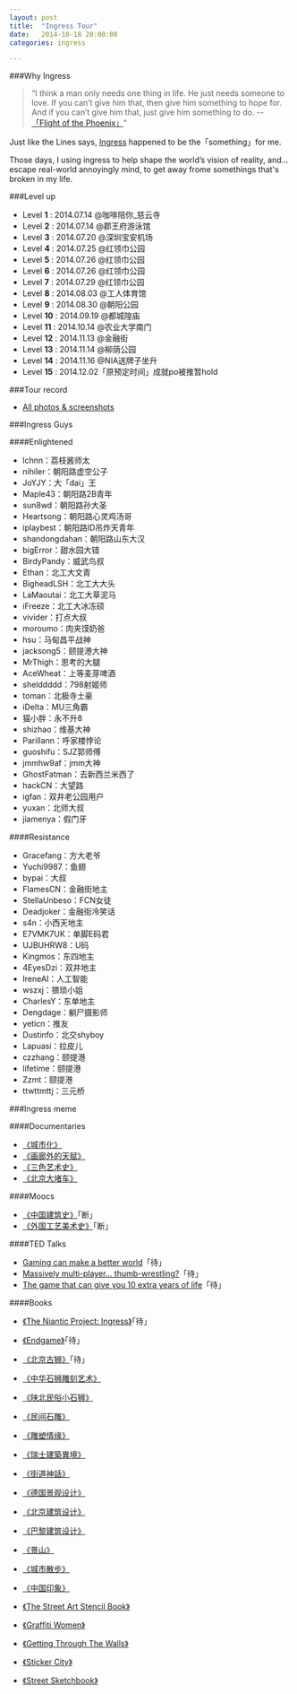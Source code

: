 ```yaml
---
layout: post
title:  "Ingress Tour"
date:   2014-10-18 20:00:00
categories: ingress

---
```



###Why Ingress

>“I think a man only needs one thing in life. He just needs someone to love. If you can’t give him that, then give him something to hope for. And if you can’t give him that, just give him something to do. --<a href="http://movie.douban.com/subject/1308982/" target="_blank">「Flight of the Phoenix」</a>"

Just like the Lines says, <a href="https://www.ingress.com/" target="_blank">Ingress</a> happened to be the「something」for me.

Those days, I using ingress to help shape the world’s vision of reality, and…escape real-world annoyingly mind, to get away frome somethings that's broken in my life.

###Level up 

- Level **1**  : 2014.07.14 @咖啡陪你_慈云寺
- Level **2**  : 2014.07.14 @郡王府游泳馆
- Level **3**  : 2014.07.20 @深圳宝安机场
- Level **4**  : 2014.07.25 @红领巾公园
- Level **5**  : 2014.07.26 @红领巾公园
- Level **6**  : 2014.07.26 @红领巾公园
- Level **7**  : 2014.07.29 @红领巾公园
- Level **8**  : 2014.08.03 @工人体育馆
- Level **9**  : 2014.08.30 @朝阳公园
- Level **10** : 2014.09.19 @都城隍庙
- Level **11** : 2014.10.14 @农业大学南门
- Level **12** : 2014.11.13 @金融街
- Level **13** : 2014.11.14 @柳荫公园
- Level **14** : 2014.11.16 @NIA送牌子坐升
- Level **15** : 2014.12.02「原预定时间」成就po被推暂hold

###Tour record

- <a href="https://plus.google.com/photos/110298263430604287685/albums/6085988348907482833?authkey=CLDi_dTO4M7WFg" target="_blank"> All photos & screenshots</a>

###Ingress Guys 

####Enlightened

- lchnn：荔枝酱师太
- nihiler：朝阳路虚空公子
- JoYJY：大「dai」王
- Maple43：朝阳路2B青年
- sun8wd：朝阳路孙大圣
- Heartsong：朝阳路心灵鸡汤哥
- iplaybest：朝阳路ID吊炸天青年
- shandongdahan：朝阳路山东大汉
- bigError：甜水园大错
- BirdyPandy：威武鸟叔
- Ethan：北工大文青
- BigheadLSH：北工大大头
- LaMaoutai：北工大草泥马
- iFreeze：北工大冰冻硕
- vivider：打点大叔
- moroumo：肉夹馍奶爸
- hsu：马甸昌平战神
- jacksong5：颐提港大神
- MrThigh：思考的大腿
- AceWheat：上等麦芽啤酒
- shelddddd：798射姬师
- toman：北极寺土豪
- iDelta：MU三角霸
- 猫小胖：永不升8
- shizhao：维基大神
- Parillann：呼家楼悖论
- guoshifu：SJZ郭师傅
- jmmhw9af：jmm大神
- GhostFatman：去新西兰米西了
- hackCN：大望路
- igfan：双井老公园用户
- yuxan：北师大叔
- jiamenya：假门牙

####Resistance

- Gracefang：方大老爷
- Yuchi9987：鱼翅
- bypai：大叔
- FlamesCN：金融街地主
- StellaUnbeso：FCN女徒
- Deadjoker：金融街冷笑话
- s4n：小西天地主
- E7VMK7UK：单脚E码君
- UJBUHRW8：U码
- Kingmos：东四地主
- 4EyesDzi：双井地主
- IreneAI：人工智能
- wszxj：猥琐小姐
- CharlesY：东单地主
- Dengdage：躺尸摄影师
- yeticn：推友
- Dustinfo：北交shyboy
- Lapuasi：拉皮儿
- czzhang：颐提港
- lifetime：颐提港
- Zzmt：颐提港
- ttwttmttj：三元桥

###Ingress meme

####Documentaries

- <a href="http://movie.douban.com/subject/4959621/" target="_blank"> 《城市化》</a>
- <a href="http://movie.douban.com/subject/4319017/" target="_blank">《画廊外的天赋》</a>
- <a href="http://movie.douban.com/subject/20503584/" target="_blank"> 《三色艺术史》</a>
- <a href="http://movie.douban.com/subject/25879080/" target="_blank"> 《北京大堵车》</a>

####Moocs

- <a href="http://www.xuetangx.com/courses/TsinghuaX/80000901X/2014_T2/about" target="_blank">《中国建筑史》</a>「断」
- <a href="http://www.xuetangx.com/courses/TsinghuaX/10800032X/_/about" target="_blank">《外国工艺美术史》</a>「断」

####TED Talks

- <a href="http://www.ted.com/talks/jane_mcgonigal_gaming_can_make_a_better_world" target="_blank">Gaming can make a better world</a>「待」
- <a href="http://www.ted.com/talks/jane_mcgonigal_massively_multi_player_thumb_wrestling" target="_blank">Massively multi-player… thumb-wrestling?</a>「待」
- <a href="http://www.ted.com/talks/jane_mcgonigal_the_game_that_can_give_you_10_extra_years_of_life" target="_blank">The game that can give you 10 extra years of life</a>「待」

####Books

- <a href="http://www.amazon.com/Niantic-Project-Ingress-Felicia-Hajra-Lee-ebook/dp/B00CTSZQ9Q/" target="_blank">《The Niantic Project: Ingress》</a>「待」
- <a href="http://www.amazon.com/Endgame-The-Calling-James-Frey-ebook/dp/B00HU5NEQK" target="_blank">《Endgame》</a>「待」

 
- <a href="http://movie.douban.com/subject/20503584/" target="_blank">《北京古狮》</a>「待」
- <a href="http://movie.douban.com/subject/1018768/" target="_blank">《中华石狮雕刻艺术》</a>
- <a href="http://movie.douban.com/subject/3003618/" target="_blank">《陕北民俗小石狮》</a>
- <a href="http://movie.douban.com/subject/1256195/" target="_blank">《民间石雕》</a>
- <a href="http://movie.douban.com/subject/20314610/" target="_blank">《雕塑情缘》</a>


- <a href="http://movie.douban.com/subject/3230270/" target="_blank">《瑞士建築異境》</a>
- <a href="http://movie.douban.com/subject/1341986/" target="_blank">《街道神話》</a>
- <a href="http://movie.douban.com/subject/1521371/" target="_blank">《德国景观设计》</a>
- <a href="http://movie.douban.com/subject/3513872/" target="_blank">《北京建筑设计》</a>
- <a href="http://movie.douban.com/subject/2991028/" target="_blank">《巴黎建筑设计》</a>
- <a href="http://movie.douban.com/subject/3513723/" target="_blank">《景山》</a>
- <a href="http://movie.douban.com/subject/3720650/" target="_blank">《城市散步》</a>
- <a href="http://movie.douban.com/subject/3049584/" target="_blank">《中国印象》</a>


- <a href="http://movie.douban.com/subject/5279403/" target="_blank">《The Street Art Stencil Book》</a>
- <a href="http://movie.douban.com/subject/1857975/" target="_blank">《Graffiti Women》</a>
- <a href="http://movie.douban.com/subject/3044956/" target="_blank">《Getting Through The Walls》</a>
- <a href="http://movie.douban.com/subject/2238879/" target="_blank">《Sticker City》</a>
- <a href="http://movie.douban.com/subject/2567500/" target="_blank">《Street Sketchbook》</a>
